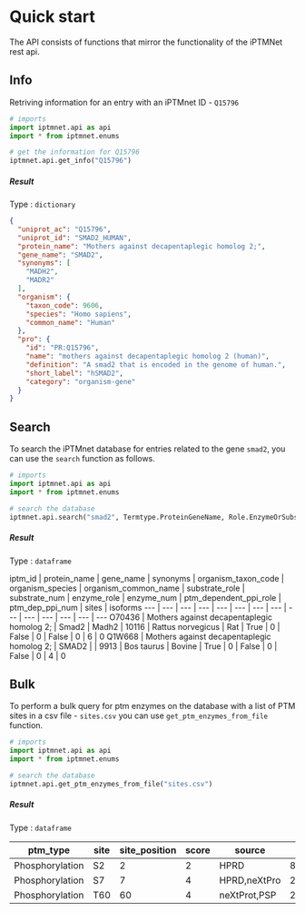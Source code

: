 # Quick start

The API consists of functions that mirror the functionality of the iPTMNet rest api.

## Info
Retriving information for an entry with an iPTMnet ID - `Q15796`
``` python
# imports
import iptmnet.api as api
import * from iptmnet.enums

# get the information for Q15796 
iptmnet.api.get_info("Q15796")
```

##### Result
Type : `dictionary`
``` json
{
  "uniprot_ac": "Q15796",
  "uniprot_id": "SMAD2_HUMAN",
  "protein_name": "Mothers against decapentaplegic homolog 2;",
  "gene_name": "SMAD2",
  "synonyms": [
    "MADH2",
    "MADR2"
  ],
  "organism": {
    "taxon_code": 9606,
    "species": "Homo sapiens",
    "common_name": "Human"
  },
  "pro": {
    "id": "PR:Q15796",
    "name": "mothers against decapentaplegic homolog 2 (human)",
    "definition": "A smad2 that is encoded in the genome of human.",
    "short_label": "hSMAD2",
    "category": "organism-gene"
  }
}
```


## Search
To search the iPTMnet database for entries related to the gene `smad2`, you can use the `search` function as follows.

``` python
# imports
import iptmnet.api as api
import * from iptmnet.enums

# search the database
iptmnet.api.search("smad2", Termtype.ProteinGeneName, Role.EnzymeOrSubstrate)
```

##### Result 
Type : `dataframe`

iptm_id | protein_name | gene_name | synonyms | organism_taxon_code | organism_species | organism_common_name | substrate_role | substrate_num | enzyme_role | enzyme_num | ptm_dependent_ppi_role | ptm_dep_ppi_num | sites | isoforms
--- | --- | ---  | --- | --- | --- | --- | --- | --- | --- | --- | --- | --- | --- 
O70436 | Mothers against decapentaplegic homolog 2; | Smad2 | Madh2 | 10116 | Rattus norvegicus | Rat | True | 0 | False | 0 | False | 0 | 6 | 0
Q1W668 | Mothers against decapentaplegic homolog 2; | SMAD2 |  | 9913 | Bos taurus | Bovine | True | 0 | False | 0 | False | 0 | 4 | 0

## Bulk
To perform a bulk query for ptm enzymes on the database with a list of PTM sites in a csv file - `sites.csv` you can use `get_ptm_enzymes_from_file` function.

``` python
# imports
import iptmnet.api as api
import * from iptmnet.enums

# search the database
iptmnet.api.get_ptm_enzymes_from_file("sites.csv")
```
##### Result 
Type : `dataframe`

ptm_type | site | site_position | score | source | pmid | enz_name | enz_id | sub_name | sub_id |
--- | --- | ---  | --- | --- | --- | --- | --- | --- | ---  
Phosphorylation | S2 | 2 | 2 | HPRD | 8898866,20068231 | PRKCB | P05771 | ANXA2 | P07355 
Phosphorylation | S7 | 7 | 4 | HPRD,neXtPro | 20166139,12773393,20089855,17924679,11438671 | RPS6KA5 | O75582 | HMGN1 | P05114 
Phosphorylation | T60 | 60 | 4 | neXtProt,PSP | 21355052,16081417 | SGK1 | O00141 | WNK1 | Q9H4A3




